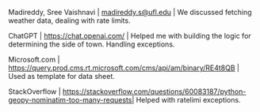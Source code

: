 Madireddy, Sree Vaishnavi | madireddy.s@ufl.edu | We discussed fetching weather data, dealing with rate limits.

ChatGPT | https://chat.openai.com/ | Helped me with building the logic for determining the side of town. Handling exceptions. 

Microsoft.com | https://query.prod.cms.rt.microsoft.com/cms/api/am/binary/RE4t8QB | Used as template for data sheet.

StackOverflow | https://stackoverflow.com/questions/60083187/python-geopy-nominatim-too-many-requests| Helped with ratelimi exceptions.